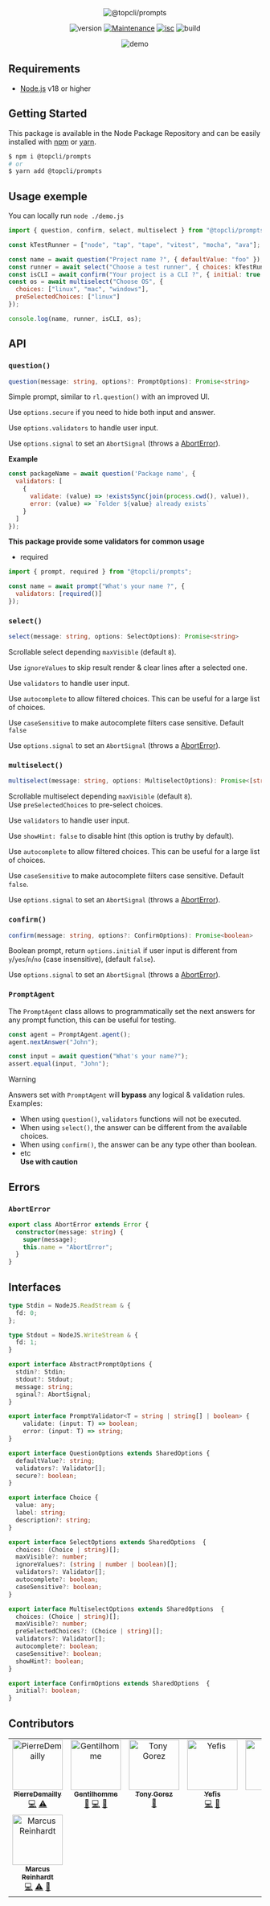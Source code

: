 <div align="center">
  <img src="./public/banner.png" alt="@topcli/prompts">

  ![version](https://img.shields.io/badge/dynamic/json.svg?style=for-the-badge&url=https://raw.githubusercontent.com/TopCli/prompts/main/package.json&query=$.version&label=Version)
  [![Maintenance](https://img.shields.io/badge/Maintained%3F-yes-green.svg?style=for-the-badge)](https://github.com/TopCli/prompts/commit-activity)
  [![isc](https://img.shields.io/badge/License-ISC-blue.svg?style=for-the-badge)](https://github.com/TopCli/prompts/blob/main/LICENSE)
  ![build](https://img.shields.io/github/actions/workflow/status/TopCli/prompts/node.js.yml?style=for-the-badge)

  <img src="./public/topcli.gif" alt="demo">
</div>

## Requirements
- [Node.js](https://nodejs.org/en/) v18 or higher

## Getting Started

This package is available in the Node Package Repository and can be easily installed with [npm](https://docs.npmjs.com/getting-started/what-is-npm) or [yarn](https://yarnpkg.com).

```bash
$ npm i @topcli/prompts
# or
$ yarn add @topcli/prompts
```

## Usage exemple

You can locally run `node ./demo.js`

```js
import { question, confirm, select, multiselect } from "@topcli/prompts";

const kTestRunner = ["node", "tap", "tape", "vitest", "mocha", "ava"];

const name = await question("Project name ?", { defaultValue: "foo" });
const runner = await select("Choose a test runner", { choices: kTestRunner, maxVisible: 5 });
const isCLI = await confirm("Your project is a CLI ?", { initial: true });
const os = await multiselect("Choose OS", {
  choices: ["linux", "mac", "windows"],
  preSelectedChoices: ["linux"]
});

console.log(name, runner, isCLI, os);
```

## API

### `question()`

```ts
question(message: string, options?: PromptOptions): Promise<string>
```

Simple prompt, similar to `rl.question()` with an improved UI.

Use `options.secure` if you need to hide both input and answer.

Use `options.validators` to handle user input.

Use `options.signal` to set an `AbortSignal` (throws a [AbortError](#aborterror)).

**Example**

```js
const packageName = await question('Package name', {
  validators: [
    {
      validate: (value) => !existsSync(join(process.cwd(), value)),
      error: (value) => `Folder ${value} already exists`
    }
  ]
});
```

**This package provide some validators for common usage**

- required

```js
import { prompt, required } from "@topcli/prompts";

const name = await prompt("What's your name ?", {
  validators: [required()]
});
```

### `select()`

```ts
select(message: string, options: SelectOptions): Promise<string>
```

Scrollable select depending `maxVisible` (default `8`).

Use `ignoreValues` to skip result render & clear lines after a selected one.

Use `validators` to handle user input.

Use `autocomplete` to allow filtered choices. This can be useful for a large list of choices.

Use `caseSensitive` to make autocomplete filters case sensitive. Default `false`

Use `options.signal` to set an `AbortSignal` (throws a [AbortError](#aborterror)).

### `multiselect()`

```ts
multiselect(message: string, options: MultiselectOptions): Promise<[string]>
```

Scrollable multiselect depending `maxVisible` (default `8`).<br>
Use `preSelectedChoices` to pre-select choices.

Use `validators` to handle user input.

Use `showHint: false` to disable hint (this option is truthy by default).

Use `autocomplete` to allow filtered choices. This can be useful for a large list of choices.

Use `caseSensitive` to make autocomplete filters case sensitive. Default `false`.

Use `options.signal` to set an `AbortSignal` (throws a [AbortError](#aborterror)).

### `confirm()`

```ts
confirm(message: string, options?: ConfirmOptions): Promise<boolean>
```

Boolean prompt, return `options.initial` if user input is different from `y`/`yes`/`n`/`no` (case insensitive), (default `false`).

Use `options.signal` to set an `AbortSignal` (throws a [AbortError](#aborterror)).

### `PromptAgent`

The `PromptAgent` class allows to programmatically set the next answers for any prompt function, this can be useful for testing.

```ts
const agent = PromptAgent.agent();
agent.nextAnswer("John");

const input = await question("What's your name?");
assert.equal(input, "John");
```

> [!WARNING]
> Answers set with `PromptAgent` will **bypass** any logical & validation rules.
> Examples:
> - When using `question()`, `validators` functions will not be executed.
> - When using `select()`, the answer can be different from the available choices.
> - When using `confirm()`, the answer can be any type other than boolean.
> - etc<br>
> **Use with caution**

## Errors

### `AbortError`

```ts
export class AbortError extends Error {
  constructor(message: string) {
    super(message);
    this.name = "AbortError";
  }
}
```

## Interfaces

```ts
type Stdin = NodeJS.ReadStream & {
  fd: 0;
};

type Stdout = NodeJS.WriteStream & {
  fd: 1;
}

export interface AbstractPromptOptions {
  stdin?: Stdin;
  stdout?: Stdout;
  message: string;
  sginal?: AbortSignal;
}

export interface PromptValidator<T = string | string[] | boolean> {
    validate: (input: T) => boolean;
    error: (input: T) => string;
}

export interface QuestionOptions extends SharedOptions {
  defaultValue?: string;
  validators?: Validator[];
  secure?: boolean;
}

export interface Choice {
  value: any;
  label: string;
  description?: string;
}

export interface SelectOptions extends SharedOptions  {
  choices: (Choice | string)[];
  maxVisible?: number;
  ignoreValues?: (string | number | boolean)[];
  validators?: Validator[];
  autocomplete?: boolean;
  caseSensitive?: boolean;
}

export interface MultiselectOptions extends SharedOptions  {
  choices: (Choice | string)[];
  maxVisible?: number;
  preSelectedChoices?: (Choice | string)[];
  validators?: Validator[];
  autocomplete?: boolean;
  caseSensitive?: boolean;
  showHint?: boolean;
}

export interface ConfirmOptions extends SharedOptions  {
  initial?: boolean;
}
```

## Contributors

<!-- ALL-CONTRIBUTORS-LIST:START - Do not remove or modify this section -->
<!-- prettier-ignore-start -->
<!-- markdownlint-disable -->
<table>
  <tbody>
    <tr>
      <td align="center" valign="top" width="14.28%"><a href="https://github.com/PierreDemailly"><img src="https://avatars.githubusercontent.com/u/39910767?v=4?s=100" width="100px;" alt="PierreDemailly"/><br /><sub><b>PierreDemailly</b></sub></a><br /><a href="https://github.com/TopCli/prompts/commits?author=PierreDemailly" title="Code">💻</a> <a href="https://github.com/TopCli/prompts/commits?author=PierreDemailly" title="Tests">⚠️</a></td>
      <td align="center" valign="top" width="14.28%"><a href="https://www.linkedin.com/in/thomas-gentilhomme/"><img src="https://avatars.githubusercontent.com/u/4438263?v=4?s=100" width="100px;" alt="Gentilhomme"/><br /><sub><b>Gentilhomme</b></sub></a><br /><a href="https://github.com/TopCli/prompts/pulls?q=is%3Apr+reviewed-by%3Afraxken" title="Reviewed Pull Requests">👀</a> <a href="https://github.com/TopCli/prompts/commits?author=fraxken" title="Code">💻</a> <a href="https://github.com/TopCli/prompts/commits?author=fraxken" title="Documentation">📖</a></td>
      <td align="center" valign="top" width="14.28%"><a href="http://tonygo.dev"><img src="https://avatars0.githubusercontent.com/u/22824417?v=4?s=100" width="100px;" alt="Tony Gorez"/><br /><sub><b>Tony Gorez</b></sub></a><br /><a href="https://github.com/TopCli/prompts/pulls?q=is%3Apr+reviewed-by%3Atony-go" title="Reviewed Pull Requests">👀</a></td>
      <td align="center" valign="top" width="14.28%"><a href="http://sofiand.github.io/portfolio-client/"><img src="https://avatars.githubusercontent.com/u/39944043?v=4?s=100" width="100px;" alt="Yefis"/><br /><sub><b>Yefis</b></sub></a><br /><a href="https://github.com/TopCli/prompts/commits?author=SofianD" title="Code">💻</a> <a href="https://github.com/TopCli/prompts/commits?author=SofianD" title="Documentation">📖</a></td>
      <td align="center" valign="top" width="14.28%"><a href="http://justie.dev"><img src="https://avatars.githubusercontent.com/u/7118300?v=4?s=100" width="100px;" alt="Ben"/><br /><sub><b>Ben</b></sub></a><br /><a href="https://github.com/TopCli/prompts/commits?author=JUSTIVE" title="Documentation">📖</a> <a href="#maintenance-JUSTIVE" title="Maintenance">🚧</a></td>
      <td align="center" valign="top" width="14.28%"><a href="https://github.com/ncukondo"><img src="https://avatars.githubusercontent.com/u/17022138?v=4?s=100" width="100px;" alt="Takeshi Kondo"/><br /><sub><b>Takeshi Kondo</b></sub></a><br /><a href="#maintenance-ncukondo" title="Maintenance">🚧</a></td>
      <td align="center" valign="top" width="14.28%"><a href="https://github.com/FredGuiou"><img src="https://avatars.githubusercontent.com/u/99122562?v=4?s=100" width="100px;" alt="FredGuiou"/><br /><sub><b>FredGuiou</b></sub></a><br /><a href="https://github.com/TopCli/prompts/commits?author=FredGuiou" title="Code">💻</a> <a href="https://github.com/TopCli/prompts/commits?author=FredGuiou" title="Tests">⚠️</a> <a href="https://github.com/TopCli/prompts/commits?author=FredGuiou" title="Documentation">📖</a></td>
    </tr>
    <tr>
      <td align="center" valign="top" width="14.28%"><a href="https://github.com/noxify"><img src="https://avatars.githubusercontent.com/u/521777?v=4?s=100" width="100px;" alt="Marcus Reinhardt"/><br /><sub><b>Marcus Reinhardt</b></sub></a><br /><a href="https://github.com/TopCli/prompts/commits?author=noxify" title="Code">💻</a> <a href="https://github.com/TopCli/prompts/commits?author=noxify" title="Tests">⚠️</a> <a href="https://github.com/TopCli/prompts/commits?author=noxify" title="Documentation">📖</a></td>
    </tr>
  </tbody>
</table>

<!-- markdownlint-restore -->
<!-- prettier-ignore-end -->

<!-- ALL-CONTRIBUTORS-LIST:END -->
